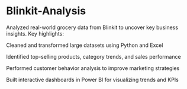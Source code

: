 # Blinkit-Analysis
Analyzed real-world grocery data from Blinkit to uncover key business insights.
Key highlights:

Cleaned and transformed large datasets using Python and Excel

Identified top-selling products, category trends, and sales performance

Performed customer behavior analysis to improve marketing strategies

Built interactive dashboards in Power BI for visualizing trends and KPIs

